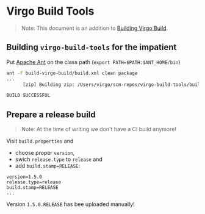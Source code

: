 # Virgo Build Tools

> Note: This document is an addition to [Building Virgo Build](https://wiki.eclipse.org/Virgo/Build#Building_virgo-build-tools).

## Building `virgo-build-tools` for the impatient

Put [Apache Ant](https://ant.apache.org/) on the class path (`export PATH=$PATH:$ANT_HOME/bin`)

```bash
ant -f build-virgo-build/build.xml clean package
...
      [zip] Building zip: /Users/virgo/scm-repos/virgo-build-tools/build-virgo-build/target/artifacts/virgo-build-tools-1.5.0.RELEASE.zip

BUILD SUCCESSFUL
```

## Prepare a release build

> Note: At the time of writing we don't have a CI build anymore!

Visit `build.properties` and

* choose proper `version`,
* swich `release.type` to `release` and
* add `build.stamp=RELEASE`:

```properties
version=1.5.0
release.type=release
build.stamp=RELEASE
...
```

Version `1.5.0.RELEASE` has bee uploaded manually!
